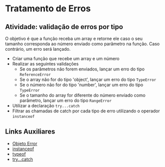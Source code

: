 # Tratamento de Erros

## Atividade: validação de erros por tipo

O objetivo é que a função receba um array e retorne ele caso o seu tamanho corresponda ao número enviado como parâmetro na função. Caso contrário, um erro será lançado.

- Criar uma função que recebe um array e um número
- Realizar as seguintes validações
  - Se os parâmetros não forem enviados, lançar um erro do tipo `ReferenceError`
  - Se o array não for do tipo 'object', lançar um erro do tipo `TypeError`
  - Se o número não for do tipo 'number', lançar um erro do tipo `TypeError`
  - Se o tamanho do array for diferente do número enviado como parâmetro, lançar um erro do tipo `RangeError`
- Utilizar a declaração `try...catch`
- Filtrar as chamadas de catch por cada tipo de erro utilizando o operador `instanceof`

## Links Auxiliares

- [Objeto Error](https://developer.mozilla.org/pt-BR/docs/Web/JavaScript/Reference/Global_Objects/Error)
- [instanceof](https://developer.mozilla.org/pt-BR/docs/Web/JavaScript/Reference/Operators/instanceof)
- [typeof](https://developer.mozilla.org/pt-BR/docs/Web/JavaScript/Reference/Operators/typeof)
- [try...catch](https://developer.mozilla.org/pt-BR/docs/Web/JavaScript/Reference/Statements/try...catch)